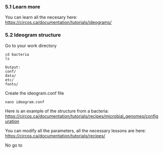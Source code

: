 ### 5.1 Learn more
You can learn all the necesary here: https://circos.ca/documentation/tutorials/ideograms/

### 5.2 Ideogram structure
Go to your work directory

```
cd bacteria
ls
```

```
Output:
conf/
data/
etc/
fonts/
```

Create the ideogram.conf file
```
nano ideogram.conf
```

Here is an example of the structure from a bacteria: https://circos.ca/documentation/tutorials/recipes/microbial_genomes/configuration

You can modify all the parameters, all the necessary lessons are here: https://circos.ca/documentation/tutorials/recipes/

No go to 
